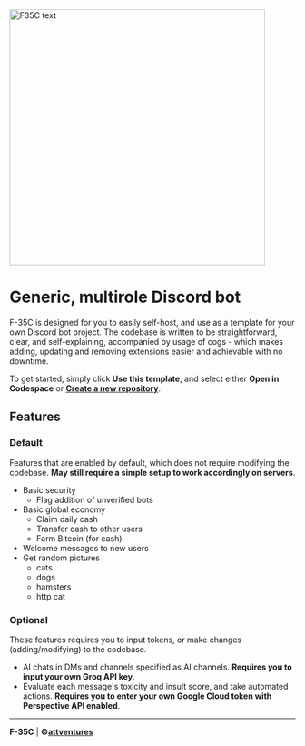 <img width="450" alt="F35C text" src="https://github.com/user-attachments/assets/cda80099-a8c6-45d1-9f8a-1fac603cab3d">

# Generic, multirole Discord bot

F-35C is designed for you to easily self-host, and use as a template for your own Discord bot project. The codebase is written to be straightforward, clear, and self-explaining,
accompanied by usage of cogs - which makes adding, updating and removing extensions easier and achievable with no downtime.

To get started, simply click **Use this template**, and select either **Open in Codespace** or **[Create a new repository](https://github.com/new?template_name=F-35C&template_owner=attventures)**.

## Features

### Default

Features that are enabled by default, which does not require modifying the codebase. **May still require a simple setup to work accordingly on servers**.

- Basic security
  - Flag addition of unverified bots
- Basic global economy
  - Claim daily cash
  - Transfer cash to other users
  - Farm Bitcoin (for cash)
- Welcome messages to new users
- Get random pictures
  - cats
  - dogs
  - hamsters
  - http cat

### Optional

These features requires you to input tokens, or make changes (adding/modifying) to the codebase.

- AI chats in DMs and channels specified as AI channels. **Requires you to input your own Groq API key**.
- Evaluate each message's toxicity and insult score, and take automated actions. **Requires you to enter your own Google Cloud token with Perspective API enabled**.

----

**F-35C** | **©[attventures](https://github.com/attventures)**
